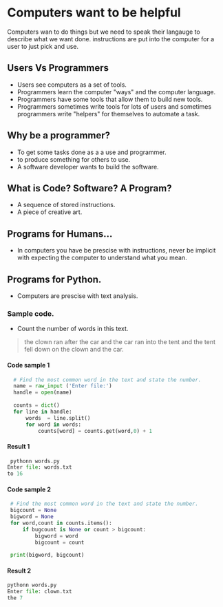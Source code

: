 # Computers want to be helpful
Computers wan to do things but we need to speak their langauge to describe what we want done. instructions are put into the computer for a user to just pick and use.

## Users Vs Programmers
* Users see computers as a set of tools.
* Programmers learn the computer "ways" and the computer language.
* Programmers have some tools that allow them to build new tools.
* Programmers sometimes write tools for lots of users and sometimes programmers write "helpers" for themselves to automate a task.

## Why be a programmer?
* To get some tasks done as a a use and programmer.
* to produce something for others to use.
* A software developer wants to build the software.

## What is Code? Software? A Program?
* A sequence of stored instructions.
* A piece of creative art.

## Programs for Humans...
* In computers you have be prescise with instructions, never be implicit with expecting the computer to understand what you mean.

## Programs for Python.
* Computers are prescise with text analysis.
### Sample code.
* Count the number of words in this text.
> the clown ran after the car and the car ran into the tent and the tent fell down on the clown and the car.
#### Code sample 1
```python
  # Find the most common word in the text and state the number.
  name = raw_input ('Enter file:')
  handle = open(name)
  
  counts = dict()
  for line in handle:
      words  = line.split()
      for word in words:
          counts[word] = counts.get(word,0) + 1
 ```
 #### Result 1
 ```python
  pythonn words.py
 Enter file: words.txt
 to 16
 ```
 #### Code sample 2
 ```python
  # Find the most common word in the text and state the number.
  bigcount = None
  bigword = None
  for word,count in counts.items():
      if bugcount is None or count > bigcount:
          bigword = word
          bigcount = count
          
  print(bigword, bigcount)
```

#### Result 2
 ```python
 pythonn words.py
 Enter file: clown.txt
 the 7
 ```



